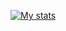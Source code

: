 [![My stats](https://github-readme-stats.vercel.app/api?username=xCryDeR&show_icons=true&include_all_commits=true)](https://github-readme-stats.vercel.app/api?username=xCryDeR&show_icons=true&include_all_commits=true)
<br/>
<br/>
